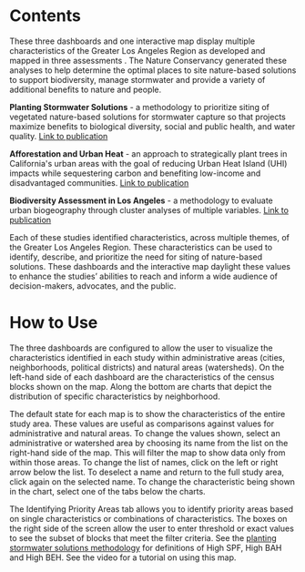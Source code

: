 # Contents


These three dashboards and one interactive map display multiple characteristics of the Greater Los Angeles Region as developed and mapped in three assessments . The Nature Conservancy generated these analyses to help determine the optimal places to site nature-based solutions to support biodiversity, manage stormwater and provide a variety of additional benefits to nature and people.


**Planting Stormwater Solutions** - a methodology to prioritize siting of vegetated nature-based solutions for stormwater capture so that projects maximize benefits to biological diversity, social and public health, and water quality. [Link to publication](https://www.scienceforconservation.org/products/planting-stormwater-solutions-methodology)

**Afforestation and Urban Heat** - an approach to strategically plant trees in California's urban areas with the goal of reducing Urban Heat Island (UHI) impacts while sequestering carbon and benefiting low-income and disadvantaged communities. [Link to publication]( https://www.sciencedirect.com/science/article/abs/pii/S2210670722001536)

**Biodiversity Assessment in Los Angeles** - a methodology to evaluate urban biogeography through cluster analyses of multiple variables. [Link to publication](https://www.scienceforconservation.org/products/BAILA)

Each of these studies identified characteristics, across multiple themes, of the Greater Los Angeles Region. These characteristics can be used to identify, describe, and prioritize the need for siting of nature-based solutions. These dashboards and the interactive map daylight these values to enhance the studies’ abilities to reach and inform a wide audience of decision-makers, advocates, and the public.


# How to Use


The three dashboards are configured to allow the user to visualize the characteristics identified in each study within administrative areas (cities, neighborhoods, political districts) and natural areas (watersheds).  On the left-hand side of each dashboard are the characteristics of the census blocks shown on the map. Along the bottom are charts that depict the distribution of specific characteristics by neighborhood.


The default state for each map is to show the characteristics of the entire study area. These values are useful as comparisons against values for administrative and natural areas. To change the values shown, select an administrative or watershed area by choosing its name from the list on the right-hand side of the map. This will filter the map to show data only from within those areas. To change the list of names, click on the left or right arrow below the list.  To deselect a name and return to the full study area, click again on the selected name.  To change the characteristic being shown in the chart, select one of the tabs below the charts.


The Identifying Priority Areas tab allows you to identify priority areas based on single characteristics or combinations of characteristics. The boxes on the right side of the screen allow the user to enter threshold or exact values to see the subset of blocks that meet the filter criteria. See the 
  <a href="https://www.scienceforconservation.org/products/planting-stormwater-solutions-methodology">planting stormwater solutions methodology</a> for definitions of High SPF, High BAH and High BEH. See the video <here> for a tutorial on using this map.
